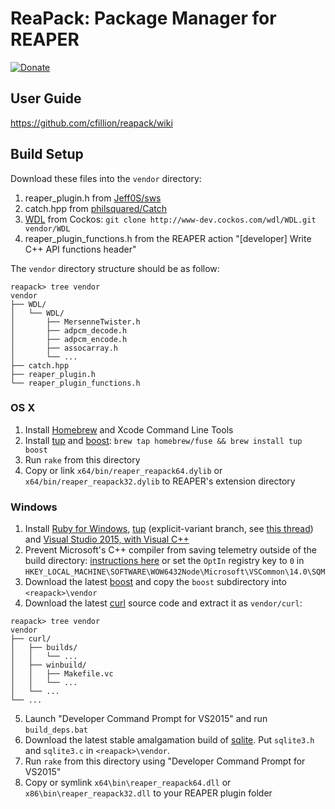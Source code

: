 # ReaPack: Package Manager for REAPER

[![Donate](https://www.paypalobjects.com/webstatic/en_US/btn/btn_donate_74x21.png)](https://www.paypal.com/cgi-bin/webscr?cmd=_donations&business=T3DEWBQJAV7WL&lc=CA&item_name=ReaPack%3a%20Package%20Manager%20for%20REAPER&no_note=0&cn=Custom%20message&no_shipping=1&currency_code=CAD&bn=PP%2dDonationsBF%3abtn_donateCC_LG%2egif%3aNonHosted)

## User Guide

https://github.com/cfillion/reapack/wiki

## Build Setup

Download these files into the `vendor` directory:

1. reaper_plugin.h from
  [Jeff0S/sws](https://github.com/Jeff0S/sws/raw/master/reaper/reaper_plugin.h)
2. catch.hpp from
  [philsquared/Catch](https://github.com/philsquared/Catch/raw/master/single_include/catch.hpp)
3. [WDL](http://www.cockos.com/wdl/) from Cockos:
  `git clone http://www-dev.cockos.com/wdl/WDL.git vendor/WDL`
4. reaper_plugin_functions.h from the REAPER action
  "[developer] Write C++ API functions header"

The `vendor` directory structure should be as follow:

```
reapack> tree vendor
vendor
├── WDL/
│   └── WDL/
│       ├── MersenneTwister.h
│       ├── adpcm_decode.h
│       ├── adpcm_encode.h
│       ├── assocarray.h
│       └── ...
├── catch.hpp
├── reaper_plugin.h
└── reaper_plugin_functions.h
```

### OS X

1. Install [Homebrew](http://brew.sh/) and Xcode Command Line Tools
2. Install [tup](http://gittup.org/tup/) and [boost](http://www.boost.org/):
  `brew tap homebrew/fuse && brew install tup boost`
3. Run `rake` from this directory
4. Copy or link `x64/bin/reaper_reapack64.dylib` or `x64/bin/reaper_reapack32.dylib`
   to REAPER's extension directory

### Windows

1. Install [Ruby for Windows](http://rubyinstaller.org/),
  [tup](http://gittup.org/tup/win32/tup-explicit-variant-v0.7.3-45-gcf6a829.zip)
  (explicit-variant branch, see [this
  thread](https://groups.google.com/d/topic/tup-users/UNUSE15PQdA/discussion))
  and [Visual Studio 2015, with Visual C++](https://www.visualstudio.com/products/visual-studio-community-vs)
2. Prevent Microsoft's C++ compiler from saving telemetry outside of the build directory:
   [instructions here](https://msdn.microsoft.com/en-us/library/ee225238.aspx#Anchor_5)
   or set the `OptIn` registry key to `0` in
   `HKEY_LOCAL_MACHINE\SOFTWARE\WOW6432Node\Microsoft\VSCommon\14.0\SQM`
3. Download the latest [boost](http://www.boost.org/) and copy the
  `boost` subdirectory into `<reapack>\vendor`
4. Download the latest [curl](http://curl.haxx.se/download.html) source
  code and extract it as `vendor/curl`:
  ```
  reapack> tree vendor
  vendor
  ├── curl/
  │   ├── builds/
  │   │   └── ...
  │   ├── winbuild/
  │   │   ├── Makefile.vc
  │   │   └── ...
  │   └── ...
  └── ...
  ```
5. Launch "Developer Command Prompt for VS2015" and run `build_deps.bat`
6. Download the latest stable amalgamation build of [sqlite](https://www.sqlite.org/download.html).
   Put `sqlite3.h` and `sqlite3.c` in `<reapack>\vendor`.
7. Run `rake` from this directory using
  "Developer Command Prompt for VS2015"
8. Copy or symlink `x64\bin\reaper_reapack64.dll` or `x86\bin\reaper_reapack32.dll`
   to your REAPER plugin folder
